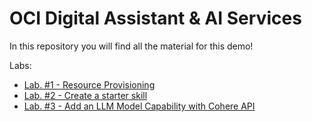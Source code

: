 # OCI Digital Assistant & AI Services
In this repository you will find all the material for this demo!

Labs:

- [Lab. #1 - Resource Provisioning](/Lab1-ResourceProvisioning)
- [Lab. #2 - Create a starter skill](Lab2-StarterSkill)
- [Lab. #3 - Add an LLM Model Capability with Cohere API](Lab3-CohereAPI)



